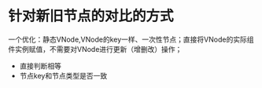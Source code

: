# 针对新旧节点的对比的方式
一个优化：静态VNode,VNode的key一样、一次性节点；直接将VNode的实际组件实例赋值，不需要对VNode进行更新（增删改）操作；

+ 直接判断相等
+ 节点key和节点类型是否一致
